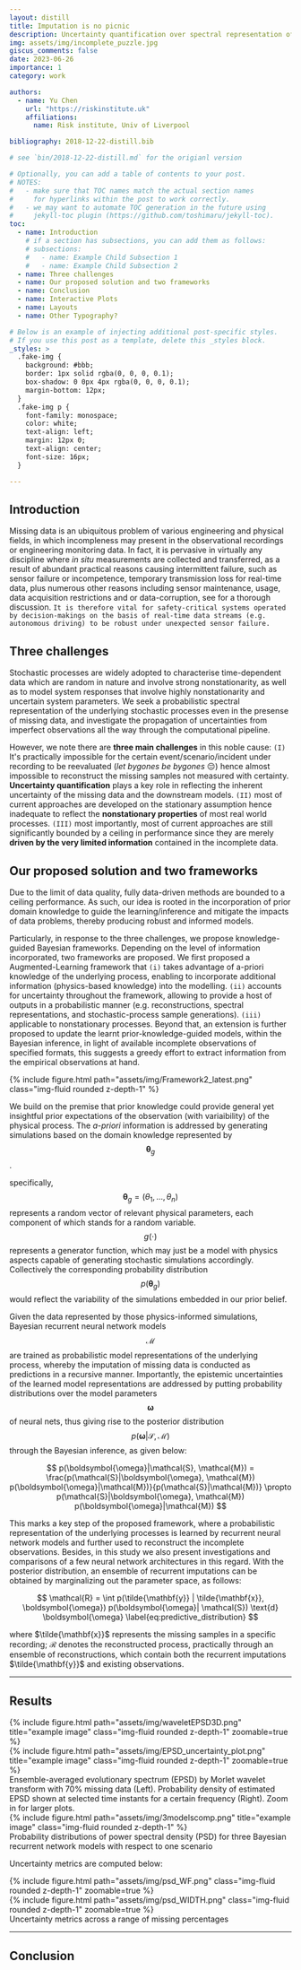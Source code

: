 ```yaml
---
layout: distill
title: Imputation is no picnic
description: Uncertainty quantification over spectral representation of stochastic processes in the presence of missing data
img: assets/img/incomplete_puzzle.jpg
giscus_comments: false
date: 2023-06-26
importance: 1
category: work

authors:
  - name: Yu Chen
    url: "https://riskinstitute.uk"
    affiliations:
      name: Risk institute, Univ of Liverpool

bibliography: 2018-12-22-distill.bib

# see `bin/2018-12-22-distill.md` for the origianl version

# Optionally, you can add a table of contents to your post.
# NOTES:
#   - make sure that TOC names match the actual section names
#     for hyperlinks within the post to work correctly.
#   - we may want to automate TOC generation in the future using
#     jekyll-toc plugin (https://github.com/toshimaru/jekyll-toc).
toc:
  - name: Introduction
    # if a section has subsections, you can add them as follows:
    # subsections:
    #   - name: Example Child Subsection 1
    #   - name: Example Child Subsection 2
  - name: Three challenges
  - name: Our proposed solution and two frameworks 
  - name: Conclusion
  - name: Interactive Plots
  - name: Layouts
  - name: Other Typography?

# Below is an example of injecting additional post-specific styles.
# If you use this post as a template, delete this _styles block.
_styles: >
  .fake-img {
    background: #bbb;
    border: 1px solid rgba(0, 0, 0, 0.1);
    box-shadow: 0 0px 4px rgba(0, 0, 0, 0.1);
    margin-bottom: 12px;
  }
  .fake-img p {
    font-family: monospace;
    color: white;
    text-align: left;
    margin: 12px 0;
    text-align: center;
    font-size: 16px;
  }

---
```


## Introduction

Missing data is an ubiquitous problem of various engineering and physical fields, in which incompleness may present in the observational recordings or engineering monitoring data. In fact, it is pervasive in virtually any discipline where *in situ* measurements are collected and transferred, as a result of abundant practical reasons causing intermittent failure, such as sensor failure or incompetence, temporary transmission loss for real-time data, plus numerous other reasons including sensor maintenance, usage, data acquisition restrictions and or data-corruption, see <d-cite key="chen4405534bayesian"></d-cite> for a thorough discussion. `It is therefore vital for safety-critical systems operated by decision-makings on the basis of real-time data streams (e.g. autonomous driving) to be robust under unexpected sensor failure.`

## Three challenges

Stochastic processes are widely adopted to characterise time-dependent data which are random in nature and involve strong nonstationarity, as well as to model  system responses that involve highly nonstationarity and uncertain system parameters. We seek a probabilistic spectral representation of the underlying stochastic processes even in the presense of missing data, and investigate the propagation of uncertainties from imperfect observations all the way through the computational pipeline. 

However, we note there are **three main challenges** in this noble cause: 
`(I)` It's practically impossible for the certain event/scenario/incident under recording to be reevaluated (*let bygones be bygones* :pensive:) hence almost impossible to reconstruct the missing samples not measured with certainty. **Uncertainty quantification** plays a key role in reflecting the inherent uncertainty of the missing data and the downstream models. 
`(II)` most of current approaches are developed on the stationary assumption hence inadequate to reflect the **nonstationary properties** of most real world processes. 
`(III)` most importantly, most of current approaches are still significantly bounded by a ceiling in performance since they are merely **driven by the very limited information** contained in the incomplete data.


## Our proposed solution and two frameworks 

Due to the limit of data quality, fully data-driven methods are bounded to a ceiling performance. As such, our idea is rooted in the incorporation of prior domain knowledge to guide the learning/inference and mitigate the impacts of data problems, thereby producing robust and informed models. 

Particularly, in response to the three challenges, we propose knowledge-guided Bayesian frameworks. Depending on the level of information incorporated, two frameworks are proposed. We first proposed a Augmented-Learning framework <d-cite key="chen4405534bayesian"></d-cite> that `(i)` takes advantage of a-priori knowledge of the underlying process, enabling to incorporate additional information (physics-based knowledge) into the modelling. `(ii)` accounts for uncertainty throughout the framework, allowing to provide a host of outputs in a probabilistic manner (e.g. reconstructions, spectral representations, and stochastic-process sample generations). `(iii)` applicable to nonstationary processes. Beyond that, an extension is further proposed <d-cite key="eesdchen2023"></d-cite> to update the learnt prior-knowledge-guided models, within the Bayesian inference, in light of available incomplete observations of specified formats, this suggests a greedy effort to extract information from the empirical observations at hand.

<div class="fake-img l-body">
  {% include figure.html path="assets/img/Framework2_latest.png" class="img-fluid rounded z-depth-1" %}
</div>

We build on the premise that prior knowledge could provide general yet insightful prior expectations of the observation (with variaibility) of the physical process.
The *a-priori* information is addressed by generating simulations based on the domain knowledge represented by $$\boldsymbol{\theta}_{g}$$. 

specifically, $$\boldsymbol{\theta}_{g} = (\theta_{1}, \dots, \theta_{n})$$ represents a random vector of relevant physical parameters, each component of which stands for a random variable. $$g(\cdot)$$ represents a generator function, which may just be a model with physics aspects capable of generating stochastic simulations accordingly. Collectively the corresponding probability distribution $$p(\boldsymbol{\theta}_{g})$$ would reflect the variability of the simulations embedded in our prior belief.

Given the data represented by those physics-informed simulations, Bayesian recurrent neural network models $$\mathcal{M}$$ are trained as probabilistic model representations of the underlying process, whereby the imputation of missing data is conducted as predictions in a recursive manner.
Importantly, the epistemic uncertainties of the learned model representations are addressed by putting probability distributions over the model parameters $$\boldsymbol{\omega}$$ of neural nets, thus giving rise to the posterior distribution $$p(\boldsymbol{\omega}| \mathcal{S}, \mathcal{M})$$ through the Bayesian inference, as given below:

$$
    p(\boldsymbol{\omega}|\mathcal{S}, \mathcal{M}) = \frac{p(\mathcal{S}|\boldsymbol{\omega}, \mathcal{M}) p(\boldsymbol{\omega}|\mathcal{M})}{p(\mathcal{S}|\mathcal{M})} \propto p(\mathcal{S}|\boldsymbol{\omega}, \mathcal{M}) p(\boldsymbol{\omega}|\mathcal{M})
$$

This marks a key step of the proposed framework, where a probabilistic representation of the underlying processes is learned by recurrent neural network models and further used to reconstruct the incomplete observations. 
Besides, in this study we also present investigations and comparisons of 
a few neural network architectures in this regard. With the posterior distribution, an ensemble of recurrent imputations can be obtained by marginalizing out the parameter space, as follows:

$$
    \mathcal{R} = \int p(\tilde{\mathbf{y}} | \tilde{\mathbf{x}}, \boldsymbol{\omega}) p(\boldsymbol{\omega}| \mathcal{S}) \text{d} \boldsymbol{\omega}
    \label{eq:predictive_distribution}
$$

where $\tilde{\mathbf{x}}$ represents the missing samples in a specific recording;
$\mathcal{R}$ denotes the reconstructed process, practically through an ensemble of reconstructions, which contain both the recurrent imputations $\tilde{\mathbf{y}}$ and existing observations.

***

## Results

<div class="fake-img l-page-outset">
  <div class="row justify-content-sm-center">
      <div class="col-sm-8 mt-3 mt-md-0">
          {% include figure.html path="assets/img/waveletEPSD3D.png" title="example image" class="img-fluid rounded z-depth-1" zoomable=true %}
      </div>
      <div class="col-sm-4 mt-3 mt-md-0">
          {% include figure.html path="assets/img/EPSD_uncertainty_plot.png" title="example image" class="img-fluid rounded z-depth-1" zoomable=true %}
      </div>
  </div>
  <div class="caption">
      Ensemble-averaged evolutionary spectrum (EPSD) by Morlet wavelet transform with 70% missing data (Left). Probability density of estimated EPSD shown at selected time instants for a certain frequency (Right). Zoom in for larger plots.
  </div>
</div>

<div class="row">
    <div class="col-sm mt-3 mt-md-0">
        {% include figure.html path="assets/img/3modelscomp.png" title="example image" class="img-fluid rounded z-depth-1" %}
    </div>
</div>
<div class="caption">
    Probability distributions of power spectral density (PSD) for three Bayesian recurrent network models with respect to one scenario
</div>

Uncertainty metrics are computed below:

<div class="row mt-3">
    <div class="col-sm mt-3 mt-md-0">
        {% include figure.html path="assets/img/psd_WF.png" class="img-fluid rounded z-depth-1" zoomable=true %}
    </div>
    <div class="col-sm mt-3 mt-md-0">
        {% include figure.html path="assets/img/psd_WIDTH.png" class="img-fluid rounded z-depth-1" zoomable=true %}
    </div>
</div>
<div class="caption">
    Uncertainty metrics across a range of missing percentages
</div>

***


## Conclusion










